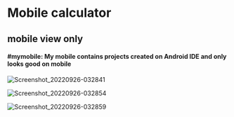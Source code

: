 # Mobile calculator 
## mobile view only

#### #mymobile: My mobile contains projects created on Android IDE and only looks good on mobile
![Screenshot_20220926-032841](https://user-images.githubusercontent.com/103376339/192182191-301cb30a-d07c-4fdb-8287-a2129bc16ada.png)

![Screenshot_20220926-032854](https://user-images.githubusercontent.com/103376339/192182582-55c8cb83-19df-41fb-a5f2-896c3530408b.png)


![Screenshot_20220926-032859](https://user-images.githubusercontent.com/103376339/192182753-95e8f345-10ce-49d3-b9dd-a6ecbf69b1fa.png)



